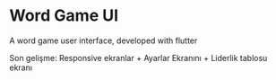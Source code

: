 # Word Game UI

A word game user interface, developed with flutter
 
Son gelişme: Responsive ekranlar + Ayarlar Ekranını + Liderlik tablosu ekranı
